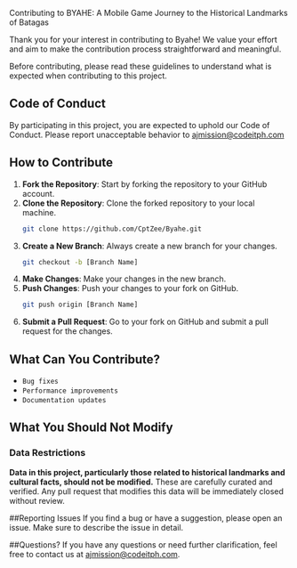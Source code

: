 Contributing to BYAHE: A Mobile Game Journey to the Historical Landmarks of Batagas

Thank you for your interest in contributing to Byahe! We value your effort and aim to make the contribution process straightforward and meaningful.

Before contributing, please read these guidelines to understand what is expected when contributing to this project.

## Code of Conduct
By participating in this project, you are expected to uphold our Code of Conduct. Please report unacceptable behavior to ajmission@codeitph.com

## How to Contribute

1. **Fork the Repository**: Start by forking the repository to your GitHub account.
2. **Clone the Repository**: Clone the forked repository to your local machine.
    ```bash
    git clone https://github.com/CptZee/Byahe.git
    ```
3. **Create a New Branch**: Always create a new branch for your changes.
    ```bash
    git checkout -b [Branch Name]
    ```
4. **Make Changes**: Make your changes in the new branch.
5. **Push Changes**: Push your changes to your fork on GitHub.
    ```bash
    git push origin [Branch Name]
    ```
6. **Submit a Pull Request**: Go to your fork on GitHub and submit a pull request for the changes.

## What Can You Contribute?
- `Bug fixes`
- `Performance improvements`
- `Documentation updates`

## What You Should Not Modify
### Data Restrictions
**Data in this project, particularly those related to historical landmarks and cultural facts, should not be modified.** These are carefully curated and verified. Any pull request that modifies this data will be immediately closed without review.

##Reporting Issues
If you find a bug or have a suggestion, please open an issue. Make sure to describe the issue in detail.

##Questions?
If you have any questions or need further clarification, feel free to contact us at ajmission@codeitph.com.
